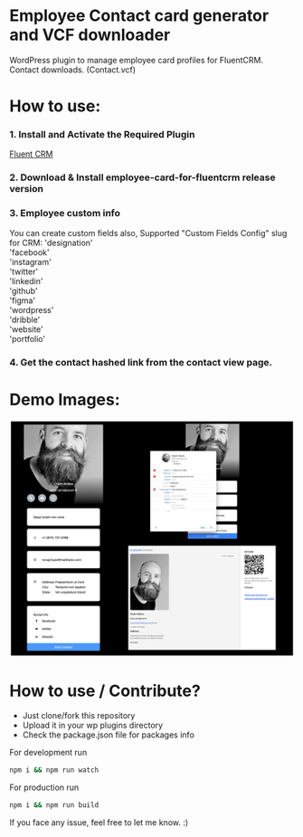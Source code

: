 # Employee Contact card generator and VCF downloader 
WordPress plugin to manage employee card profiles for FluentCRM.  Contact downloads. (Contact.vcf)

# How to use:
### 1. Install and Activate the Required Plugin
[Fluent CRM ](https://wordpress.org/plugins/fluent-crm/)

### 2. Download & Install employee-card-for-fluentcrm release version

### 3. Employee custom info
You can create custom fields also,
Supported "Custom Fields Config"  slug for CRM:
'designation'<br/>
'facebook'<br/>
'instagram'<br/>
'twitter'<br/>
'linkedin'<br/>
'github'<br/>
'figma'<br/>
'wordpress'<br/>
'dribble'<br/>
'website'<br/>
'portfolio'<br/>

### 4. Get the contact hashed link from the contact view page.



# Demo Images: 

<img  src="./src/demo/contact-card.png" />



# How to use / Contribute?

- Just clone/fork this repository
- Upload it in your wp plugins directory
- Check the package.json file for packages info

For development run
```bash
npm i && npm run watch
```

For production run
```bash
npm i && npm run build
```


If you face any issue, feel free to let me know. :)

<br/>
